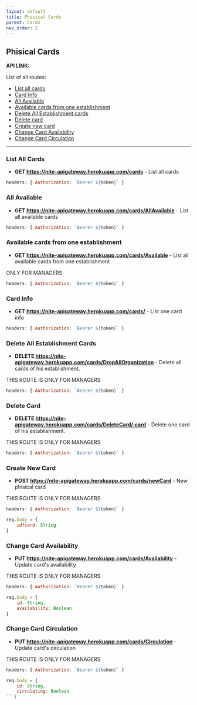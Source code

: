 ```yaml
---
layout: default
title: Phisical Cards
parent: Cards
nav_order: 2
---
```

## Phisical Cards

**API LINK:**

List of all routes:
* [List all cards](#-List-All-Cards)
* [Card Info](#Card-Info)
* [All Available](#All-Available)
* [Available cards from one establishment](#Available-cards-from-one-establishment)
* [Delete All Establishment cards](#Delete-All-Establishment-Cards)
* [Delete card](#Delete-Card)
* [Create new card](#Create-New-Card)
* [Change Card Availability](#Change-Card-Availability)
* [Change Card Circulation](#Change-Card-Circulation)



____

### List All Cards
* **GET https://nite-apigateway.herokuapp.com/cards** - List all cards
```js
headers: { Authorization: `Bearer ${token}` }
``` 


### All Available
* **GET https://nite-apigateway.herokuapp.com/cards/AllAvailable** - List all available cards
```js
headers: { Authorization: `Bearer ${token}` }
``` 

### Available cards from one establishment 
* **GET https://nite-apigateway.herokuapp.com/cards/Available** - List all available cards from one establishment

ONLY FOR MANAGERS

```js
headers: { Authorization: `Bearer ${token}` }
``` 

### Card Info
* **GET https://nite-apigateway.herokuapp.com/cards/** - List one card info
```js
headers: { Authorization: `Bearer ${token}` }
``` 

### Delete All Establishment Cards
* **DELETE https://nite-apigateway.herokuapp.com/cards/DropAllOrganization** - Delete all cards of his establishment.

THIS ROUTE IS ONLY FOR MANAGERS

```js
headers: { Authorization: `Bearer ${token}` }
``` 

### Delete Card
* **DELETE https://nite-apigateway.herokuapp.com/cards/DeleteCard/:card** - Delete one card of his establishment.

THIS ROUTE IS ONLY FOR MANAGERS

```js
headers: { Authorization: `Bearer ${token}` }
``` 

### Create New Card
* **POST https://nite-apigateway.herokuapp.com/cards/newCard** - New phisical card

THIS ROUTE IS ONLY FOR MANAGERS

```js
headers: { Authorization: `Bearer ${token}` }
``` 

```js
req.body = {
    idfcard: String
}
```

### Change Card Availability
* **PUT https://nite-apigateway.herokuapp.com/cards/Availability** - Update card's availability

THIS ROUTE IS ONLY FOR MANAGERS

```js
headers: { Authorization: `Bearer ${token}` }
``` 

```js
req.body = {
    id: String,
    availability: Boolean
}
```

### Change Card Circulation
* **PUT https://nite-apigateway.herokuapp.com/cards/Circulation** - Update card's circulation

THIS ROUTE IS ONLY FOR MANAGERS

```js
headers: { Authorization: `Bearer ${token}` }
``` 

```js
req.body = {
    id: String,
    circulating: Boolean
```}
